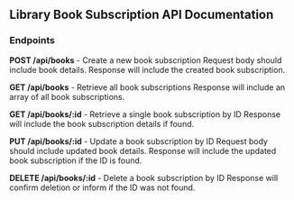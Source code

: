 ## Library Book Subscription API Documentation

### Endpoints

**POST /api/books** - Create a new book subscription
Request body should include book details.
Response will include the created book subscription.

**GET /api/books** - Retrieve all book subscriptions
Response will include an array of all book subscriptions.

**GET /api/books/:id** - Retrieve a single book subscription by ID
Response will include the book subscription details if found.

**PUT /api/books/:id** - Update a book subscription by ID
Request body should include updated book details.
Response will include the updated book subscription if the ID is found.

**DELETE /api/books/:id** - Delete a book subscription by ID
Response will confirm deletion or inform if the ID was not found.
